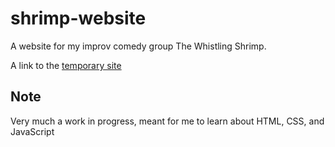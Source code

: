 # shrimp-website
A website for my improv comedy group The Whistling Shrimp. 

A link to the [temporary site](https://whistlingshrimp.netlify.com/) 
## Note
Very much a work in progress, meant for me to learn about HTML, CSS, and JavaScript
